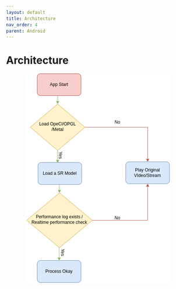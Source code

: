 ```yaml
---
layout: default
title: Architecture
nav_order: 4
parent: Android
---
```


# Architecture
<p align="center">
    <img src="../../assets/images/android-architecture.png">
</p>